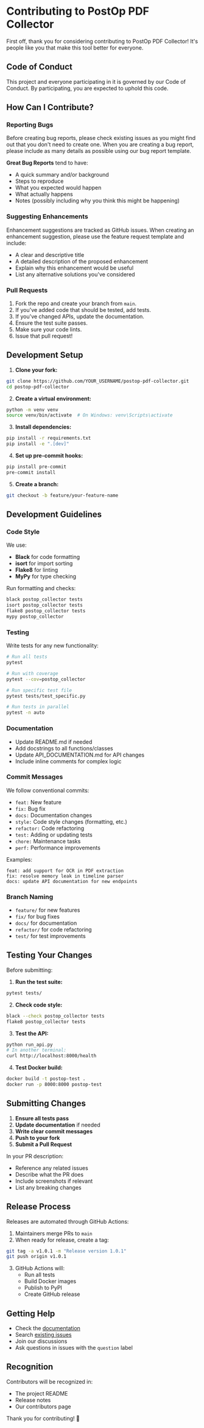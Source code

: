 # Contributing to PostOp PDF Collector

First off, thank you for considering contributing to PostOp PDF Collector! It's people like you that make this tool better for everyone.

## Code of Conduct

This project and everyone participating in it is governed by our Code of Conduct. By participating, you are expected to uphold this code.

## How Can I Contribute?

### Reporting Bugs

Before creating bug reports, please check existing issues as you might find out that you don't need to create one. When you are creating a bug report, please include as many details as possible using our bug report template.

**Great Bug Reports** tend to have:
- A quick summary and/or background
- Steps to reproduce
- What you expected would happen
- What actually happens
- Notes (possibly including why you think this might be happening)

### Suggesting Enhancements

Enhancement suggestions are tracked as GitHub issues. When creating an enhancement suggestion, please use the feature request template and include:
- A clear and descriptive title
- A detailed description of the proposed enhancement
- Explain why this enhancement would be useful
- List any alternative solutions you've considered

### Pull Requests

1. Fork the repo and create your branch from `main`.
2. If you've added code that should be tested, add tests.
3. If you've changed APIs, update the documentation.
4. Ensure the test suite passes.
5. Make sure your code lints.
6. Issue that pull request!

## Development Setup

1. **Clone your fork:**
```bash
git clone https://github.com/YOUR_USERNAME/postop-pdf-collector.git
cd postop-pdf-collector
```

2. **Create a virtual environment:**
```bash
python -m venv venv
source venv/bin/activate  # On Windows: venv\Scripts\activate
```

3. **Install dependencies:**
```bash
pip install -r requirements.txt
pip install -e ".[dev]"
```

4. **Set up pre-commit hooks:**
```bash
pip install pre-commit
pre-commit install
```

5. **Create a branch:**
```bash
git checkout -b feature/your-feature-name
```

## Development Guidelines

### Code Style

We use:
- **Black** for code formatting
- **isort** for import sorting
- **Flake8** for linting
- **MyPy** for type checking

Run formatting and checks:
```bash
black postop_collector tests
isort postop_collector tests
flake8 postop_collector tests
mypy postop_collector
```

### Testing

Write tests for any new functionality:
```bash
# Run all tests
pytest

# Run with coverage
pytest --cov=postop_collector

# Run specific test file
pytest tests/test_specific.py

# Run tests in parallel
pytest -n auto
```

### Documentation

- Update README.md if needed
- Add docstrings to all functions/classes
- Update API_DOCUMENTATION.md for API changes
- Include inline comments for complex logic

### Commit Messages

We follow conventional commits:
- `feat:` New feature
- `fix:` Bug fix
- `docs:` Documentation changes
- `style:` Code style changes (formatting, etc.)
- `refactor:` Code refactoring
- `test:` Adding or updating tests
- `chore:` Maintenance tasks
- `perf:` Performance improvements

Examples:
```
feat: add support for OCR in PDF extraction
fix: resolve memory leak in timeline parser
docs: update API documentation for new endpoints
```

### Branch Naming

- `feature/` for new features
- `fix/` for bug fixes
- `docs/` for documentation
- `refactor/` for code refactoring
- `test/` for test improvements

## Testing Your Changes

Before submitting:

1. **Run the test suite:**
```bash
pytest tests/
```

2. **Check code style:**
```bash
black --check postop_collector tests
flake8 postop_collector tests
```

3. **Test the API:**
```bash
python run_api.py
# In another terminal:
curl http://localhost:8000/health
```

4. **Test Docker build:**
```bash
docker build -t postop-test .
docker run -p 8000:8000 postop-test
```

## Submitting Changes

1. **Ensure all tests pass**
2. **Update documentation** if needed
3. **Write clear commit messages**
4. **Push to your fork**
5. **Submit a Pull Request**

In your PR description:
- Reference any related issues
- Describe what the PR does
- Include screenshots if relevant
- List any breaking changes

## Release Process

Releases are automated through GitHub Actions:

1. Maintainers merge PRs to `main`
2. When ready for release, create a tag:
```bash
git tag -a v1.0.1 -m "Release version 1.0.1"
git push origin v1.0.1
```
3. GitHub Actions will:
   - Run all tests
   - Build Docker images
   - Publish to PyPI
   - Create GitHub release

## Getting Help

- Check the [documentation](README.md)
- Search [existing issues](https://github.com/michaelevans/postop-pdf-collector/issues)
- Join our discussions
- Ask questions in issues with the `question` label

## Recognition

Contributors will be recognized in:
- The project README
- Release notes
- Our contributors page

Thank you for contributing! 🎉